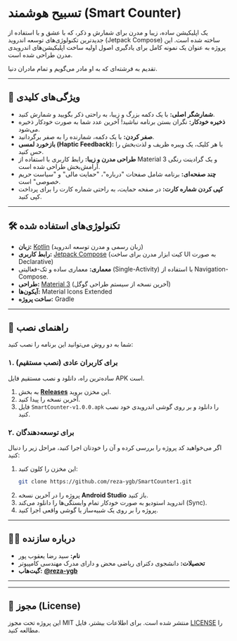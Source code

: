 # تسبیح هوشمند (Smart Counter)

یک اپلیکیشن ساده، زیبا و مدرن برای شمارش و ذکر، که با عشق و با استفاده از جدیدترین تکنولوژی‌های توسعه اندروید (Jetpack Compose) ساخته شده است. این پروژه به عنوان یک نمونه کامل برای یادگیری اصول اولیه ساخت اپلیکیشن‌های اندرویدی مدرن طراحی شده است.

تقدیم به فرشته‌ای که به او مادر می‌گویم و تمام مادران دنیا.


---

## 🌟 ویژگی‌های کلیدی

- **شمارشگر اصلی:** با یک دکمه بزرگ و زیبا، به راحتی ذکر بگویید و شمارش کنید.
- **ذخیره خودکار:** نگران بستن برنامه نباشید! آخرین عدد شما به صورت خودکار ذخیره می‌شود.
- **صفر کردن:** با یک دکمه، شمارنده را به صفر برگردانید.
- **بازخورد لمسی (Haptic Feedback):** با هر کلیک، یک ویبره ظریف و لذت‌بخش را حس کنید.
- **طراحی مدرن و زیبا:** رابط کاربری با استفاده از Material 3 و یک گرادینت رنگی آرامش‌بخش طراحی شده است.
- **چند صفحه‌ای:** برنامه شامل صفحات "درباره"، "حمایت مالی" و "سیاست حریم خصوصی" است.
- **کپی کردن شماره کارت:** در صفحه حمایت، به راحتی شماره کارت را برای پرداخت کپی کنید.

---

## 🛠️ تکنولوژی‌های استفاده شده

- **زبان:** [Kotlin](https://kotlinlang.org/) (زبان رسمی و مدرن توسعه اندروید)
- **رابط کاربری:** [Jetpack Compose](https://developer.android.com/jetpack/compose) (کیت ابزار مدرن برای ساخت UI به صورت Declarative)
- **معماری:** معماری ساده و تک-فعالیتی (Single-Activity) با استفاده از Navigation-Compose.
- **طراحی:** [Material 3](https://m3.material.io/) (آخرین نسخه از سیستم طراحی گوگل)
- **آیکون‌ها:** Material Icons Extended
- **ساخت پروژه:** Gradle

---

## 📲 راهنمای نصب

شما به دو روش می‌توانید این برنامه را نصب کنید:

### ۱. برای کاربران عادی (نصب مستقیم)

ساده‌ترین راه، دانلود و نصب مستقیم فایل APK است.

1.  به بخش [**Releases**](https://github.com/reza-ygb/SmartCounter1/releases) این مخزن بروید.
2.  آخرین نسخه را پیدا کنید.
3.  فایل `SmartCounter-v1.0.0.apk` را دانلود و بر روی گوشی اندرویدی خود نصب کنید.

### ۲. برای توسعه‌دهندگان

اگر می‌خواهید کد پروژه را بررسی کرده و آن را خودتان اجرا کنید، مراحل زیر را دنبال کنید:

1.  این مخزن را کلون کنید:
    ```bash
    git clone https://github.com/reza-ygb/SmartCounter1.git
    ```
2.  پروژه را در آخرین نسخه **Android Studio** باز کنید.
3.  اندروید استودیو به صورت خودکار تمام وابستگی‌ها را دانلود می‌کند (Sync).
4.  پروژه را بر روی یک شبیه‌ساز یا گوشی واقعی اجرا کنید.

---

## 👨‍💻 درباره سازنده

- **نام:** سید رضا یعقوب پور
- **تحصیلات:** دانشجوی دکترای ریاضی محض و دارای مدرک مهندسی کامپیوتر
- **گیت‌هاب:** [**@reza-ygb**](https://github.com/reza-ygb)

---

---

## 📄 مجوز (License)

این پروژه تحت مجوز MIT منتشر شده است. برای اطلاعات بیشتر، فایل [LICENSE](LICENSE) را مطالعه کنید.
